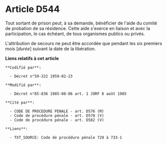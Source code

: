 # Article D544

Tout sortant de prison peut, à sa demande, bénéficier de l'aide du comité de probation de sa résidence. Cette aide s'exerce
en liaison et avec la participation, le cas échéant, de tous organismes publics ou privés.

L'attribution de secours ne peut être accordée que pendant les six premiers mois [*durée*] suivant la date de la libération.

**Liens relatifs à cet article**

	**Codifié par**:

	  - Décret n°59-322 1959-02-23

	**Modifié par**:

	  - Décret n°85-836 1985-08-06 art. 1 JORF 8 août 1985

	**Cité par**:

	  - CODE DE PROCEDURE PENALE - art. D576 (M)
	  - Code de procédure pénale - art. D578 (V)
	  - Code de procédure pénale - art. D582 (V)

	**Liens**:

	  - TXT_SOURCE: Code de procédure pénale 729 à 733-1
